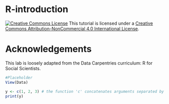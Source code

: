 # R-introduction

<a href="http://creativecommons.org/licenses/by-nc/4.0/" rel="license"><img style="border-width: 0;" src="https://i.creativecommons.org/l/by-nc/4.0/88x31.png" alt="Creative Commons License" /></a>
This tutorial is licensed under a <a href="http://creativecommons.org/licenses/by-nc/4.0/" rel="license">Creative Commons Attribution-NonCommercial 4.0 International License</a>.

# Acknowledgements
This lab is loosely adapted from the Data Carpentries curriculum: R for Social Scientists.

```R
#Placeholder
View(Data)

y <- c(1, 2, 3) # the function 'c' concatenates arguments separated by commas into a vector
print(y)

```
